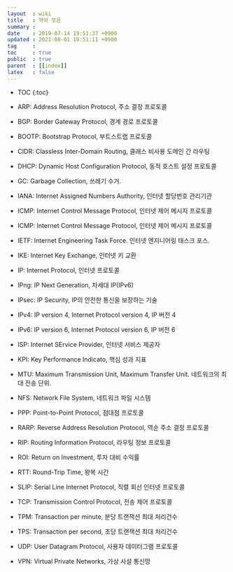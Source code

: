 ```yaml
---
layout  : wiki
title   : 약어 모음
summary : 
date    : 2019-07-14 19:51:37 +0900
updated : 2021-08-01 10:51:11 +0900
tag     : 
toc     : true
public  : true
parent  : [[index]]
latex   : false
---
```

* TOC
{:toc}

* ARP: Address Resolution Protocol, 주소 결정 프로토콜
* BGP: Border Gateway Protocol, 경계 경로 프로토콜
* BOOTP: Bootstrap Protocol, 부트스트랩 프로토콜
* CIDR: Classless Inter-Domain Routing, 클래스 비사용 도메인 간 라우팅
* DHCP: Dynamic Host Configuration Protocol, 동적 호스트 설정 프로토콜
* GC: Garbage Collection, 쓰레기 수거.
* IANA: Internet Assigned Numbers Authority, 인터넷 할당번호 관리기관
* ICMP: Internet Control Message Protocol, 인터넷 제어 메시지 프로토콜
* ICMP: Internet Control Message Protocol, 인터넷 제어 메시지 프로토콜
* IETF: Internet Engineering Task Force. 인터넷 엔지니어링 태스크 포스.
* IKE: Internet Key Exchange, 인터넷 키 교환
* IP: Internet Protocol, 인터넷 프로토콜
* IPng: IP Next Generation, 차세대 IP(IPv6)
* IPsec: IP Security, IP의 안전한 통신을 보장하는 기술
* IPv4: IP version 4, Internet Protocol version 4, IP 버전 4
* IPv6: IP version 6, Internet Protocol version 6, IP 버전 6
* ISP: Internet SErvice Provider, 인터넷 서비스 제공자
* KPI: Key Performance Indicato, 핵심 성과 지표
* MTU: Maximum Transmission Unit, Maximum Transfer Unit. 네트워크의 최대 전송 단위.
* NFS: Network File System, 네트워크 파일 시스템
* PPP: Point-to-Point Protocol, 점대점 프로토콜
* RARP: Reverse Address Resolution Protocol, 역순 주소 결정 프로토콜
* RIP: Routing Information Protocol, 라우팅 정보 프로토콜
* ROI: Return on Investment, 투자 대비 수익률
* RTT: Round-Trip Time, 왕복 시간
* SLIP: Serial Line Internet Protocol, 직렬 회선 인터넷 프로토콜
* TCP: Transmission Control Protocol, 전송 제어 프로토콜
* TPM: Transaction per minute, 분당 트랜잭션 최대 처리건수
* TPS: Transaction per second, 초당 트랜잭션 최대 처리건수
* UDP: User Datagram Protocol, 사용자 데이터그램 프로토콜
* VPN: Virtual Private Networks, 가상 사설 통신망
